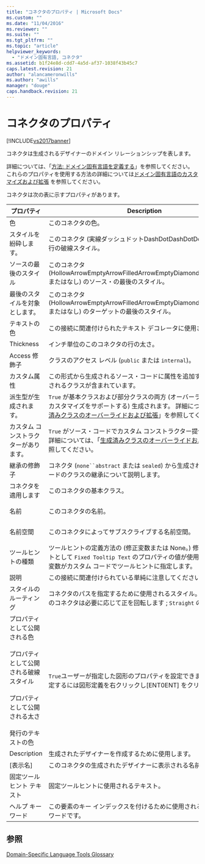 ```yaml
---
title: "コネクタのプロパティ | Microsoft Docs"
ms.custom: ""
ms.date: "11/04/2016"
ms.reviewer: ""
ms.suite: ""
ms.tgt_pltfrm: ""
ms.topic: "article"
helpviewer_keywords: 
  - "ドメイン固有言語, コネクタ"
ms.assetid: b1f24e8d-cdd7-4a5d-af37-1038f43b45c7
caps.latest.revision: 21
author: "alancameronwills"
ms.author: "awills"
manager: "douge"
caps.handback.revision: 21
---
```

# コネクタのプロパティ
[!INCLUDE[vs2017banner](../code-quality/includes/vs2017banner.md)]

コネクタは生成されるデザイナーのドメイン リレーションシップを表します。  
  
 詳細については、「[方法: ドメイン固有言語を定義する](../modeling/how-to-define-a-domain-specific-language.md)」を参照してください。  これらのプロパティを使用する方法の詳細については[ドメイン固有言語のカスタマイズおよび拡張](../modeling/customizing-and-extending-a-domain-specific-language.md) を参照してください。  
  
 コネクタは次の表に示すプロパティがあります。  
  
|プロパティ|Description|既定値|  
|-----------|-----------------|---------|  
|色|このコネクタの色。|黒|  
|スタイルを紛砕します。|このコネクタ \(実線ダッシュドットDashDotDashDotDotカスタム\) の行の破線スタイル。|\[実線\]|  
|ソースの最後のスタイル|このコネクタ \(HollowArrowEmptyArrowFilledArrowEmptyDiamondFilledDiamondまたはなし\) のソース・の最後のスタイル。|なし|  
|最後のスタイルを対象とします。|このコネクタ \(HollowArrowEmptyArrowFilledArrowEmptyDiamondFilledDiamondまたはなし\) のターゲットの最後のスタイル。|なし|  
|テキストの色|この接続に関連付けられたテキスト デコレータに使用される色。|黒|  
|Thickness|インチ単位のこのコネクタの行の太さ。|0.03125|  
|Access 修飾子|クラスのアクセス レベル \(`public` または `internal`\)。|Public|  
|カスタム属性|この形式から生成されるソース・コードに属性を追加するために使用されるクラスが含まれています。|なし|  
|派生型が生成されます。|`True` が基本クラスおよび部分クラスの両方 \(オーバーライドによってカスタマイズをサポートする\) 生成されます。  詳細については、「[生成済みクラスのオーバーライドおよび拡張](../modeling/overriding-and-extending-the-generated-classes.md)」を参照してください。|False|  
|カスタム コンストラクターがあります。|`True` がソース・コードでカスタム コンストラクター提供されます。  詳細については、「[生成済みクラスのオーバーライドおよび拡張](../modeling/overriding-and-extending-the-generated-classes.md)」を参照してください。|False|  
|継承の修飾子|コネクタ \(`none``abstract` または `sealed`\) から生成されるソース・コードのクラスの継承について説明します。|\[none\]|  
|コネクタを適用します|このコネクタの基本クラス。|\(なし\)|  
|名前|このコネクタの名前。|現在の名前|  
|名前空間|このコネクタによってサブスクライブする名前空間。|現在の名前空間|  
|ツールヒントの種類|ツールヒントの定義方法の \(修正変数または None。\)   修正ツールヒントとして `Fixed Tooltip Text` のプロパティの値が使用されています ; 変数がカスタム コードでツールヒントに指定します。|なし|  
|説明|この接続に関連付けられている単純に注意してください。|なし|  
|スタイルのルーティング|コネクタのパスを指定するために使用されるスタイル。  `Rectilinear` のコネクタは必要に応じて正を回転します ; `Straight` のコネクタは。|直線|  
|プロパティとして公開される色<br /><br /> プロパティとして公開される破線スタイル<br /><br /> プロパティとして公開される太さ<br /><br /> 発行のテキストの色|`True`ユーザーが指定した図形のプロパティを設定できます。  これを設定するには図形定義を右クリックし\[ENT0ENT\] をクリックします。|False|  
|Description|生成されたデザイナーを作成するために使用します。|なし|  
|\[表示名\]|このコネクタの生成されたデザイナーに表示される名前。|なし|  
|固定ツール ヒント テキスト|固定ツールヒントに使用されるテキスト。|なし|  
|ヘルプ キーワード|この要素のキー インデックスを付けるために使用されるヘルプ キーワードです。|なし|  
  
## 参照  
 [Domain\-Specific Language Tools Glossary](http://msdn.microsoft.com/ja-jp/ca5e84cb-a315-465c-be24-76aa3df276aa)